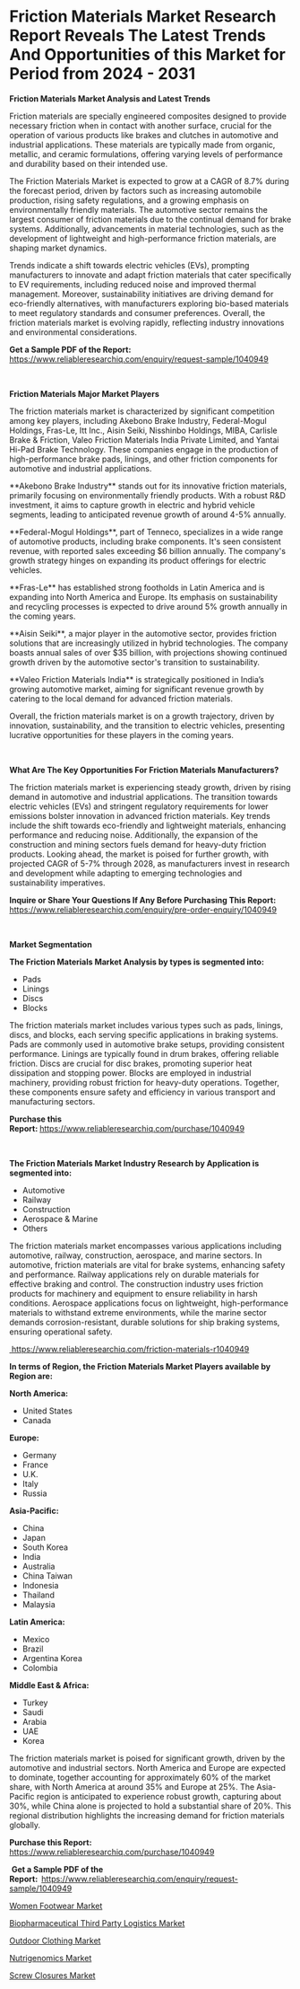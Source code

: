 <p><h1>Friction Materials Market Research Report Reveals The Latest Trends And Opportunities of this Market for Period from 2024 - 2031</h1></p><p><strong>Friction Materials Market Analysis and Latest Trends</strong></p>
<p><p>Friction materials are specially engineered composites designed to provide necessary friction when in contact with another surface, crucial for the operation of various products like brakes and clutches in automotive and industrial applications. These materials are typically made from organic, metallic, and ceramic formulations, offering varying levels of performance and durability based on their intended use.</p><p>The Friction Materials Market is expected to grow at a CAGR of 8.7% during the forecast period, driven by factors such as increasing automobile production, rising safety regulations, and a growing emphasis on environmentally friendly materials. The automotive sector remains the largest consumer of friction materials due to the continual demand for brake systems. Additionally, advancements in material technologies, such as the development of lightweight and high-performance friction materials, are shaping market dynamics.</p><p>Trends indicate a shift towards electric vehicles (EVs), prompting manufacturers to innovate and adapt friction materials that cater specifically to EV requirements, including reduced noise and improved thermal management. Moreover, sustainability initiatives are driving demand for eco-friendly alternatives, with manufacturers exploring bio-based materials to meet regulatory standards and consumer preferences. Overall, the friction materials market is evolving rapidly, reflecting industry innovations and environmental considerations.</p></p>
<p><strong>Get a Sample PDF of the Report:&nbsp;</strong> <a href="https://www.reliableresearchiq.com/enquiry/request-sample/1040949?utm_campaign=1137&utm_medium=2&utm_source=Github&utm_content=ia&utm_term=14112024&utm_id=friction-materials">https://www.reliableresearchiq.com/enquiry/request-sample/1040949</a></p>
<p>&nbsp;</p>
<p><strong>Friction Materials Major Market Players</strong></p>
<p><p>The friction materials market is characterized by significant competition among key players, including Akebono Brake Industry, Federal-Mogul Holdings, Fras-Le, Itt Inc., Aisin Seiki, Nisshinbo Holdings, MIBA, Carlisle Brake & Friction, Valeo Friction Materials India Private Limited, and Yantai Hi-Pad Brake Technology. These companies engage in the production of high-performance brake pads, linings, and other friction components for automotive and industrial applications.</p><p>**Akebono Brake Industry** stands out for its innovative friction materials, primarily focusing on environmentally friendly products. With a robust R&D investment, it aims to capture growth in electric and hybrid vehicle segments, leading to anticipated revenue growth of around 4-5% annually.</p><p>**Federal-Mogul Holdings**, part of Tenneco, specializes in a wide range of automotive products, including brake components. It's seen consistent revenue, with reported sales exceeding $6 billion annually. The company's growth strategy hinges on expanding its product offerings for electric vehicles.</p><p>**Fras-Le** has established strong footholds in Latin America and is expanding into North America and Europe. Its emphasis on sustainability and recycling processes is expected to drive around 5% growth annually in the coming years.</p><p>**Aisin Seiki**, a major player in the automotive sector, provides friction solutions that are increasingly utilized in hybrid technologies. The company boasts annual sales of over $35 billion, with projections showing continued growth driven by the automotive sector's transition to sustainability.</p><p>**Valeo Friction Materials India** is strategically positioned in India’s growing automotive market, aiming for significant revenue growth by catering to the local demand for advanced friction materials.</p><p>Overall, the friction materials market is on a growth trajectory, driven by innovation, sustainability, and the transition to electric vehicles, presenting lucrative opportunities for these players in the coming years.</p></p>
<p>&nbsp;</p>
<p><strong>What Are The Key Opportunities For Friction Materials Manufacturers?</strong></p>
<p><p>The friction materials market is experiencing steady growth, driven by rising demand in automotive and industrial applications. The transition towards electric vehicles (EVs) and stringent regulatory requirements for lower emissions bolster innovation in advanced friction materials. Key trends include the shift towards eco-friendly and lightweight materials, enhancing performance and reducing noise. Additionally, the expansion of the construction and mining sectors fuels demand for heavy-duty friction products. Looking ahead, the market is poised for further growth, with projected CAGR of 5-7% through 2028, as manufacturers invest in research and development while adapting to emerging technologies and sustainability imperatives.</p></p>
<p><strong>Inquire or Share Your Questions If Any Before Purchasing This Report:</strong> <a href="https://www.reliableresearchiq.com/enquiry/pre-order-enquiry/1040949?utm_campaign=1137&utm_medium=2&utm_source=Github&utm_content=ia&utm_term=14112024&utm_id=friction-materials">https://www.reliableresearchiq.com/enquiry/pre-order-enquiry/1040949</a></p>
<p>&nbsp;</p>
<p><strong>Market Segmentation</strong></p>
<p><strong>The Friction Materials Market Analysis by types is segmented into:</strong></p>
<p><ul><li>Pads</li><li>Linings</li><li>Discs</li><li>Blocks</li></ul></p>
<p><p>The friction materials market includes various types such as pads, linings, discs, and blocks, each serving specific applications in braking systems. Pads are commonly used in automotive brake setups, providing consistent performance. Linings are typically found in drum brakes, offering reliable friction. Discs are crucial for disc brakes, promoting superior heat dissipation and stopping power. Blocks are employed in industrial machinery, providing robust friction for heavy-duty operations. Together, these components ensure safety and efficiency in various transport and manufacturing sectors.</p></p>
<p><strong>Purchase this Report:&nbsp;</strong><a href="https://www.reliableresearchiq.com/purchase/1040949?utm_campaign=1137&utm_medium=2&utm_source=Github&utm_content=ia&utm_term=14112024&utm_id=friction-materials">https://www.reliableresearchiq.com/purchase/1040949</a></p>
<p>&nbsp;</p>
<p><strong>The Friction Materials Market Industry Research by Application is segmented into:</strong></p>
<p><ul><li>Automotive</li><li>Railway</li><li>Construction</li><li>Aerospace & Marine</li><li>Others</li></ul></p>
<p><p>The friction materials market encompasses various applications including automotive, railway, construction, aerospace, and marine sectors. In automotive, friction materials are vital for brake systems, enhancing safety and performance. Railway applications rely on durable materials for effective braking and control. The construction industry uses friction products for machinery and equipment to ensure reliability in harsh conditions. Aerospace applications focus on lightweight, high-performance materials to withstand extreme environments, while the marine sector demands corrosion-resistant, durable solutions for ship braking systems, ensuring operational safety.</p></p>
<p><a href="https://www.reliableresearchiq.com/friction-materials-r1040949?utm_campaign=1137&utm_medium=2&utm_source=Github&utm_content=ia&utm_term=14112024&utm_id=friction-materials">&nbsp;https://www.reliableresearchiq.com/friction-materials-r1040949</a></p>
<p><strong>In terms of Region, the Friction Materials Market Players available by Region are:</strong></p>
<p>
    <p> <strong> North America: </strong>
        <ul>
            <li>United States</li>
            <li>Canada</li>
        </ul>
        </p> 
    <p> <strong> Europe: </strong>
        <ul>
            <li>Germany</li>
            <li>France</li>
            <li>U.K.</li>
            <li>Italy</li>
            <li>Russia</li>
        </ul>
        </p> 
    <p> <strong> Asia-Pacific: </strong>
        <ul>
            <li>China</li>
            <li>Japan</li>
            <li>South Korea</li>
            <li>India</li>
            <li>Australia</li>
            <li>China Taiwan</li>
            <li>Indonesia</li>
            <li>Thailand</li>
            <li>Malaysia</li>
        </ul>
        </p> 
    <p> <strong> Latin America: </strong>
        <ul>
            <li>Mexico</li>
            <li>Brazil</li>
            <li>Argentina Korea</li>
            <li>Colombia</li>
        </ul>
        </p> 
    <p> <strong> Middle East & Africa: </strong>
        <ul>
            <li>Turkey</li>
            <li>Saudi</li>
            <li>Arabia</li>
            <li>UAE</li>
            <li>Korea</li>
        </ul>
    </p>
    </p>
<p><p>The friction materials market is poised for significant growth, driven by the automotive and industrial sectors. North America and Europe are expected to dominate, together accounting for approximately 60% of the market share, with North America at around 35% and Europe at 25%. The Asia-Pacific region is anticipated to experience robust growth, capturing about 30%, while China alone is projected to hold a substantial share of 20%. This regional distribution highlights the increasing demand for friction materials globally.</p></p>
<p><strong>Purchase this Report: </strong><a href="https://www.reliableresearchiq.com/purchase/1040949?utm_campaign=1137&utm_medium=2&utm_source=Github&utm_content=ia&utm_term=14112024&utm_id=friction-materials">https://www.reliableresearchiq.com/purchase/1040949</a></p>
<p>&nbsp;<strong>Get a Sample PDF of the Report:&nbsp;&nbsp;</strong><a href="https://www.reliableresearchiq.com/enquiry/request-sample/1040949?utm_campaign=1137&utm_medium=2&utm_source=Github&utm_content=ia&utm_term=14112024&utm_id=friction-materials">https://www.reliableresearchiq.com/enquiry/request-sample/1040949</a></p>
<p><strong></strong></p>
<p><p><a href="https://www.linkedin.com/pulse/women-footwear-market-forecasts-trends-impact-analysis-juwwc?utm_campaign=1137&utm_medium=2&utm_source=Github&utm_content=ia&utm_term=14112024&utm_id=friction-materials">Women Footwear Market</a></p><p><a href="https://issuu.com/reportprime-2/docs/biopharmaceutical-third-party-logis_05c10de9d106b6?utm_campaign=1137&utm_medium=2&utm_source=Github&utm_content=ia&utm_term=14112024&utm_id=friction-materials">Biopharmaceutical Third Party Logistics Market</a></p><p><a href="https://www.linkedin.com/pulse/outdoor-clothing-market-revolution-size-share-emerging-favoc?utm_campaign=1137&utm_medium=2&utm_source=Github&utm_content=ia&utm_term=14112024&utm_id=friction-materials">Outdoor Clothing Market</a></p><p><a href="https://issuu.com/reportprime-2/docs/nutrigenomics-market-size-2030.pptx_1237fb948e2021?utm_campaign=1137&utm_medium=2&utm_source=Github&utm_content=ia&utm_term=14112024&utm_id=friction-materials">Nutrigenomics Market</a></p><p><a href="https://www.linkedin.com/pulse/emerging-trends-screw-closures-market-detailed-overview-epcec?utm_campaign=1137&utm_medium=2&utm_source=Github&utm_content=ia&utm_term=14112024&utm_id=friction-materials">Screw Closures Market</a></p></p>